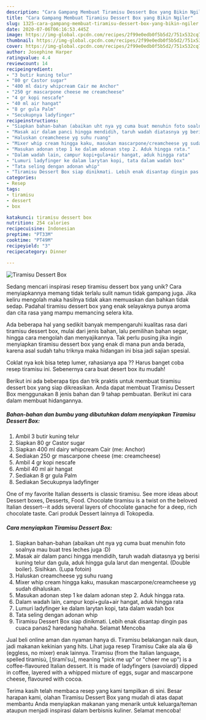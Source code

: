 ```yaml
---
description: "Cara Gampang Membuat Tiramisu Dessert Box yang Bikin Ngiler"
title: "Cara Gampang Membuat Tiramisu Dessert Box yang Bikin Ngiler"
slug: 1325-cara-gampang-membuat-tiramisu-dessert-box-yang-bikin-ngiler
date: 2020-07-06T06:16:53.445Z
image: https://img-global.cpcdn.com/recipes/2f99e0edb0f5b5d2/751x532cq70/tiramisu-dessert-box-foto-resep-utama.jpg
thumbnail: https://img-global.cpcdn.com/recipes/2f99e0edb0f5b5d2/751x532cq70/tiramisu-dessert-box-foto-resep-utama.jpg
cover: https://img-global.cpcdn.com/recipes/2f99e0edb0f5b5d2/751x532cq70/tiramisu-dessert-box-foto-resep-utama.jpg
author: Josephine Harper
ratingvalue: 4.4
reviewcount: 14
recipeingredient:
- "3 butir kuning telur"
- "80 gr Castor sugar"
- "400 ml dairy whipcream Cair me Anchor"
- "250 gr mascarpone cheese me creamcheese"
- "4 gr kopi nescafe"
- "40 ml air hangat"
- "8 gr gula Palm"
- "Secukupnya ladyfinger"
recipeinstructions:
- "Siapkan bahan-bahan (abaikan uht nya yg cuma buat menuhin foto soalnya mau buat tres leches juga :D)"
- "Masak air dalam panci hingga mendidih, taruh wadah diatasnya yg berisi kuning telur dan gula, aduk hingga gula larut dan mengental. (Double boiler). Sisihkan. (Lupa fotoin)"
- "Haluskan creamcheese yg suhu ruang"
- "Mixer whip cream hingga kaku, masukan mascarpone/creamcheese yg sudah dihaluskan."
- "Masukan adonan step 1 ke dalam adonan step 2. Aduk hingga rata."
- "Dalam wadah lain, campur kopi+gula+air hangat, aduk hingga rata"
- "Lumuri ladyfinger ke dalam larytan kopi, tata dalam wadah box"
- "Tata seling dengan adonan whip"
- "Tiramisu Dessert Box siap dinikmati. Lebih enak disantap dingin pas cuaca panas2 haredang hahaha. Selamat Mencoba"
categories:
- Resep
tags:
- tiramisu
- dessert
- box

katakunci: tiramisu dessert box 
nutrition: 254 calories
recipecuisine: Indonesian
preptime: "PT33M"
cooktime: "PT49M"
recipeyield: "3"
recipecategory: Dinner

---
```



![Tiramisu Dessert Box](https://img-global.cpcdn.com/recipes/2f99e0edb0f5b5d2/751x532cq70/tiramisu-dessert-box-foto-resep-utama.jpg)

Sedang mencari inspirasi resep tiramisu dessert box yang unik? Cara menyiapkannya memang tidak terlalu sulit namun tidak gampang juga. Jika keliru mengolah maka hasilnya tidak akan memuaskan dan bahkan tidak sedap. Padahal tiramisu dessert box yang enak selayaknya punya aroma dan cita rasa yang mampu memancing selera kita.

Ada beberapa hal yang sedikit banyak mempengaruhi kualitas rasa dari tiramisu dessert box, mulai dari jenis bahan, lalu pemilihan bahan segar, hingga cara mengolah dan menyajikannya. Tak perlu pusing jika ingin menyiapkan tiramisu dessert box yang enak di mana pun anda berada, karena asal sudah tahu triknya maka hidangan ini bisa jadi sajian spesial.

Coklat nya kok bisa tetep lumer, rahasianya apa ?? Harus banget coba resep tiramisu ini. Sebenernya cara buat desert box itu mudah!


Berikut ini ada beberapa tips dan trik praktis untuk membuat tiramisu dessert box yang siap dikreasikan. Anda dapat membuat Tiramisu Dessert Box menggunakan 8 jenis bahan dan 9 tahap pembuatan. Berikut ini cara dalam membuat hidangannya.

<!--inarticleads1-->

##### Bahan-bahan dan bumbu yang dibutuhkan dalam menyiapkan Tiramisu Dessert Box:

1. Ambil 3 butir kuning telur
1. Siapkan 80 gr Castor sugar
1. Siapkan 400 ml dairy whipcream Cair (me: Anchor)
1. Sediakan 250 gr mascarpone cheese (me: creamcheese)
1. Ambil 4 gr kopi nescafe
1. Ambil 40 ml air hangat
1. Sediakan 8 gr gula Palm
1. Sediakan Secukupnya ladyfinger


One of my favorite Italian desserts is classic tiramisu. See more ideas about Dessert boxes, Desserts, Food. Chocolate tiramisu is a twist on the beloved Italian dessert--it adds several layers of chocolate ganache for a deep, rich chocolate taste. Cari produk Dessert lainnya di Tokopedia. 

<!--inarticleads2-->

##### Cara menyiapkan Tiramisu Dessert Box:

1. Siapkan bahan-bahan (abaikan uht nya yg cuma buat menuhin foto soalnya mau buat tres leches juga :D)
1. Masak air dalam panci hingga mendidih, taruh wadah diatasnya yg berisi kuning telur dan gula, aduk hingga gula larut dan mengental. (Double boiler). Sisihkan. (Lupa fotoin)
1. Haluskan creamcheese yg suhu ruang
1. Mixer whip cream hingga kaku, masukan mascarpone/creamcheese yg sudah dihaluskan.
1. Masukan adonan step 1 ke dalam adonan step 2. Aduk hingga rata.
1. Dalam wadah lain, campur kopi+gula+air hangat, aduk hingga rata
1. Lumuri ladyfinger ke dalam larytan kopi, tata dalam wadah box
1. Tata seling dengan adonan whip
1. Tiramisu Dessert Box siap dinikmati. Lebih enak disantap dingin pas cuaca panas2 haredang hahaha. Selamat Mencoba


Jual beli online aman dan nyaman hanya di. Tiramisu belakangan naik daun, jadi makanan kekinian yang hits. Lihat juga resep Tiramisu Cake ala ala 😆 (eggless, no mixer) enak lainnya. Tiramisu (from the Italian language, spelled tiramisù, [ˌtiramiˈsu], meaning &#34;pick me up&#34; or &#34;cheer me up&#34;) is a coffee-flavoured Italian dessert. It is made of ladyfingers (savoiardi) dipped in coffee, layered with a whipped mixture of eggs, sugar and mascarpone cheese, flavoured with cocoa. 

Terima kasih telah membaca resep yang kami tampilkan di sini. Besar harapan kami, olahan Tiramisu Dessert Box yang mudah di atas dapat membantu Anda menyiapkan makanan yang menarik untuk keluarga/teman ataupun menjadi inspirasi dalam berbisnis kuliner. Selamat mencoba!
